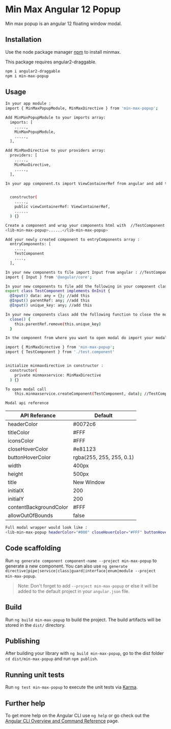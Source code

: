 
# Min Max Angular 12 Popup

Min max popup is an angular 12 floating window modal.

## Installation

Use the node package manager [npm](https://www.npmjs.com/) to install minmax.

This package requires angular2-draggable.

```bash
npm i angular2-draggable
npm i min-max-popup
```

## Usage

```bash
In your app module : 
import { MinMaxPopupModule, MinMaxDirective } from 'min-max-popup';

Add MinMaxPopupModule to your imports array: 
  imports: [
    .....,
    MinMaxPopupModule,
    .....,
  ],

Add MinMaxDirective to your providers array: 
  providers: [
    .....,
    MinMaxDirective,
    .....,
  ],
```

```bash
In your app component.ts import ViewContainerRef from angular and add to constructor : 


  constructor(
    .....,
    public viewContainerRef: ViewContainerRef,
    ......
  ) {}
```

```bash
Create a component and wrap your components html with  //TestComponent
<lib-min-max-popup>......</lib-min-max-popup>
```
```bash
Add your newly created component to entryComponents array : 
  entryComponents: [
    ....,
    TestComponent
    ....,
  ],
```
```bash
In your new components ts file import Input from angular : //TestComponent
import { Input } from '@angular/core';
```
```bash
In your new components ts file add the following in your component class : //TestComponent
export class TestComponent implements OnInit {
  @Input() data: any = {}; //add this
  @Input() parentRef: any; //add this
  @Input() unique_key: any; //add this
```
```bash
In your new components class add the following function to close the modal : //TestComponent
  close() {
    this.parentRef.remove(this.unique_key)
  }
```
```bash
In the component from where you want to open modal do import your modal component (TestComponent) and MinMaxDirective :

import { MinMaxDirective } from 'min-max-popup';
import { TestComponent } from './test.component'


initialize minmaxdirective in constructor : 
  constructor(
    private minmaxservice: MinMaxDirective
  ) {}
```
```bash
To open modal call 
    this.minmaxservice.createComponent(TestComponent, data); //TestComponent is your modal component and data is the data you want to pass to modal.
```

```bash
Modal api reference 
```

API Referance | Default
------------- | -------------
headerColor   | #0072c6
titleColor    | #FFF
iconsColor    | #FFF
closeHoverColor    | #e81123
buttonHoverColor   | rgba(255, 255, 255, 0.1)
width    | 400px
height   | 500px
title    | New Window
initialX    | 200
initialY   | 200
contentBackgroundColor    | #FFF
allowOutOfBounds    | false


```bash
Full modal wrapper would look like : 
<lib-min-max-popup headerColor="#000" closeHoverColor="#FFF" buttonHoverColor="#fff" iconsColor="#FFF"  title="TEST" titleColor="#FFF" contentBackgroundColor="#FFF"  width="500px" height="600px" [initialX]="inX" [initialY]="inY">.......</lib-min-max-popup>

```


## Code scaffolding

Run `ng generate component component-name --project min-max-popup` to generate a new component. You can also use `ng generate directive|pipe|service|class|guard|interface|enum|module --project min-max-popup`.
> Note: Don't forget to add `--project min-max-popup` or else it will be added to the default project in your `angular.json` file. 

## Build

Run `ng build min-max-popup` to build the project. The build artifacts will be stored in the `dist/` directory.

## Publishing

After building your library with `ng build min-max-popup`, go to the dist folder `cd dist/min-max-popup` and run `npm publish`.

## Running unit tests

Run `ng test min-max-popup` to execute the unit tests via [Karma](https://karma-runner.github.io).

## Further help

To get more help on the Angular CLI use `ng help` or go check out the [Angular CLI Overview and Command Reference](https://angular.io/cli) page.
